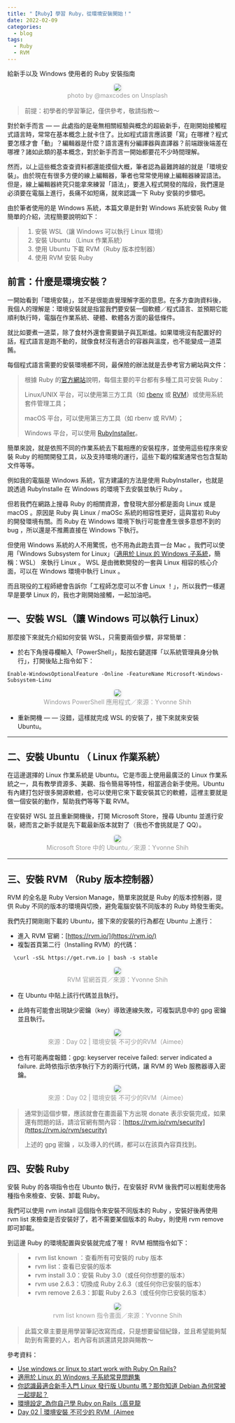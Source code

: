 ```yaml
---
title: "【Ruby】學習 Ruby，從環境安裝開始！"
date: 2022-02-09
categories:
  - blog
tags:
  - Ruby
  - RVM
---
```


給新手以及 Windows 使用者的 Ruby 安裝指南

<center>
    <img style="border-radius: 0.3125em;
    box-shadow: 0 2px 4px 0 rgba(34,36,38,.12),0 2px 10px 0 rgba(34,36,38,.08);" 
    src="https://miro.medium.com/max/875/1*pv_Izc6m-aHltyZgLQqptQ.jpeg">
    <br>
    <div style="color:orange;
    display: inline-block;
    color: #999;
    padding: 2px; font-size:14px">photo by @maxcodes on Unsplash</div>
</center>

> 前提：初學者的學習筆記，僅供參考，敬請指教～

對於新手而言 — — 此處指的是毫無相關經驗與概念的超級新手，在剛開始接觸程式語言時，常常在基本概念上就卡住了。比如程式語言應該要「寫」在哪裡？程式要怎樣才會「動」？編輯器是什麼？語言還有分編譯器與直譯器？前端跟後端差在哪裡？諸如此類的基本概念，對於新手而言一開始都要花不少時間理解。

然而，以上這些概念查查資料都還能摸個大概，筆者認為最難跨越的就是「環境安裝」。由於現在有很多方便的線上編輯器，筆者也常常使用線上編輯器練習語法。但是，線上編輯器終究只能拿來練習「語法」，要進入程式開發的階段，我們還是必須要在電腦上進行，長痛不如短痛，就來認識一下 Ruby 安裝的步驟吧。

由於筆者使用的是 Windows 系統，本篇文章是針對 Windows 系統安裝 Ruby 做簡單的介紹，流程簡要說明如下：

> 1.  安裝 WSL（讓 Windows 可以執行 Linux 環境）
> 2.  安裝 Ubuntu （Linux 作業系統）
> 3.  使用 Ubuntu 下載 RVM（Ruby 版本控制器）
> 4.  使用 RVM 安裝 Ruby

## 前言：什麼是環境安裝？

一開始看到「環境安裝」，並不是很能直覺理解字面的意思。在多方查詢資料後，我個人的理解是：環境安裝就是指當我們要安裝一個軟體／程式語言、並預期它能順利執行時，電腦在作業系統、硬體、軟體各方面的最低條件。

就比如要煮一道菜，除了食材外還會需要鍋子與瓦斯爐。如果環境沒有配置好的話，程式語言是跑不動的，就像食材沒有適合的容器與溫度，也不能變成一道菜餚。

每個程式語言需要的安裝環境都不同，最保險的辦法就是去參考官方網站與文件：

> 根據 Ruby 的[官方網站](https://www.ruby-lang.org/zh_tw/downloads/)說明，每個主要的平台都有多種工具可安裝 Ruby：
>
> Linux/UNIX 平台，可以使用第三方工具（如 [rbenv](https://github.com/rbenv/rbenv) 或 [RVM](https://rvm.io/)）或使用系統套件管理工具；
>
> macOS 平台，可以使用第三方工具（如 rbenv 或 RVM）；
>
> Windows 平台，可以使用 [RubyInstaller](https://rubyinstaller.org/)。

簡單來說，就是依照不同的作業系統去下載相應的安裝程序，並使用這些程序來安裝 Ruby 的相關開發工具，以及支持環境的運行，這些下載的檔案通常也包含幫助文件等等。

例如我的電腦是 Windows 系統，官方建議的方法是使用 RubyInstaller，也就是說透過 RubyInstalle 在 Windows 的環境下去安裝並執行 Ruby 。

但若我們在網路上搜尋 Ruby 的相關資源，會發現大部分都是面向 Linux 或是 macOS 。原因是 Ruby 與 Linux / maOSc 系統的相容性更好，這與當初 Ruby 的開發環境有關。而 Ruby 在 Windows 環境下執行可能會產生很多意想不到的 bug ，所以還是不推薦直接在 Windows 下執行。

但使用 Windows 系統的人不用驚慌，也不用為此跑去買一台 Mac 。我們可以使用「Windows Subsystem for Linux」（[適用於 Linux 的 Windows 子系統](https://docs.microsoft.com/zh-tw/windows/wsl/faq)，簡稱：WSL） 來執行 Linux 。 WSL 是由微軟開發的一套與 Linux 相容的核心介面，可以在 Windows 環境中執行 Linux 。

而且現役的工程師總會告訴你「工程師怎麼可以不會 Linux ！」，所以我們一樣遲早是要學 Linux 的，我也才剛開始接觸，一起加油吧。

## 一、安裝 WSL（讓 Windows 可以執行 Linux）

那麼接下來就先介紹如何安裝 WSL，只需要兩個步驟，非常簡單：

- 於右下角搜尋欄輸入「PowerShell」，點按右鍵選擇「以系統管理員身分執行」，打開後貼上指令如下：

```
Enable-WindowsOptionalFeature -Online -FeatureName Microsoft-Windows-Subsystem-Linu
```

<center>
    <img style="border-radius: 0.3125em;
    box-shadow: 0 2px 4px 0 rgba(34,36,38,.12),0 2px 10px 0 rgba(34,36,38,.08);" 
    src="https://miro.medium.com/max/875/0*0pysG8HZUyj5Vko8">
    <br>
    <div style="color:orange;
    display: inline-block;
    color: #999;
    padding: 2px; font-size:14px">Windows PowerShell 應用程式／來源：Yvonne Shih</div>
</center>

- 重新開機 — — 沒錯，這樣就完成 WSL 的安裝了，接下來就來安裝 Ubuntu。

---

## 二、安裝 Ubuntu （ Linux 作業系統）

在這邊選擇的 Linux 作業系統是 Ubuntu。它是市面上使用最廣泛的 Linux 作業系統之一，具有教學資源多、美觀、指令簡易等特性，相當適合新手使用。Ubuntu 有內建打包好很多開源軟體，也可以使用它來下載安裝其它的軟體，這裡主要就是做一個安裝的動作，幫助我們等等下載 RVM。

在安裝好 WSL 並且重新開機後，打開 Microsoft Store，搜尋 Ubuntu 並進行安裝，總而言之新手就是先下載最新版本就對了（我也不會挑就是了 QQ）。

<center>
    <img style="border-radius: 0.3125em;
    box-shadow: 0 2px 4px 0 rgba(34,36,38,.12),0 2px 10px 0 rgba(34,36,38,.08);" 
    src="https://miro.medium.com/max/875/0*zM1TbxtxA12qxgx9">
    <br>
    <div style="color:orange;
    display: inline-block;
    color: #999;
    padding: 2px; font-size:14px">Microsoft Store 中的 Ubuntu／來源：Yvonne Shih</div>
</center>

---

## 三、安裝 RVM （Ruby 版本控制器）

RVM 的全名是 Ruby Version Manage，簡單來說就是 Ruby 的版本控制器，提供 Ruby 不同的版本的環境與切換，避免電腦安裝不同版本的 Ruby 時發生衝突。

我們先打開剛剛下載的 Ubuntu，接下來的安裝的行為都在 Ubuntu 上進行：

- 進入 RVM 官網：[https://rvm.io/](https://rvm.io/)
- 複製首頁第二行（Installing RVM）的代碼：

```
  \curl -sSL https://get.rvm.io | bash -s stable
```

<center>
    <img style="border-radius: 0.3125em;
    box-shadow: 0 2px 4px 0 rgba(34,36,38,.12),0 2px 10px 0 rgba(34,36,38,.08);" 
    src="https://miro.medium.com/max/875/0*zM1TbxtxA12qxgx9">
    <br>
    <div style="color:orange;
    display: inline-block;
    color: #999;
    padding: 2px; font-size:14px">RVM 官網首頁／來源：Yvonne Shih</div>
</center>

- 在 Ubuntu 中貼上該行代碼並且執行。

- 此時有可能會出現缺少密鑰（key）導致連線失敗，可複製訊息中的 gpg 密鑰並且執行。

<center>
    <img style="border-radius: 0.3125em;
    box-shadow: 0 2px 4px 0 rgba(34,36,38,.12),0 2px 10px 0 rgba(34,36,38,.08);" 
    src="https://miro.medium.com/max/875/0*btaHukGnGQ6oybmY">
    <br>
    <div style="color:orange;
    display: inline-block;
    color: #999;
    padding: 2px; font-size:14px">來源：Day 02 | 環境安裝 不可少的RVM（Aimee）</div>
</center>

- 也有可能再度報錯：gpg: keyserver receive failed: server indicated a failure. 此時依指示依序執行下方的兩行代碼，讓 RVM 的 Web 服務器導入密鑰。

<center>
    <img style="border-radius: 0.3125em;
    box-shadow: 0 2px 4px 0 rgba(34,36,38,.12),0 2px 10px 0 rgba(34,36,38,.08);" 
    src="https://miro.medium.com/max/875/0*jXKSpeg0uHViLspH">
    <br>
    <div style="color:orange;
    display: inline-block;
    color: #999;
    padding: 2px; font-size:14px">來源：Day 02 | 環境安裝 不可少的RVM（Aimee）</div>
</center>

> 通常到這個步驟，應該就會在畫面最下方出現 donate 表示安裝完成，如果還有問題的話，請洽官網有關內容：[https://rvm.io/rvm/security](https://rvm.io/rvm/security)
>
> 上述的 gpg 密鑰 ，以及導入的代碼，都可以在該頁內容頁找到。

## 四、安裝 Ruby

安裝 Ruby 的各項指令也在 Ubunto 執行，在安裝好 RVM 後我們可以輕鬆使用各種指令來檢查、安裝、卸載 Ruby。

我們可以使用 rvm install 這個指令來安裝不同版本的 Ruby ，安裝好後再使用 rvm list 來檢查是否安裝好了，若不需要某個版本的 Ruby，則使用 rvm remove 即可卸載。

到這邊 Ruby 的環境配置與安裝就完成了喔！
RVM 相關指令如下：

> - rvm list known ：查看所有可安裝的 ruby 版本
> - rvm list：查看已安裝的版本
> - rvm install 3.0：安裝 Ruby 3.0（或任何你想要的版本）
> - rvm use 2.6.3：切換成 Ruby 2.6.3（或任何你已安裝的版本）
> - rvm remove 2.6.3：卸載 Ruby 2.6.3（或任何你已安裝的版本）

<center>
    <img style="border-radius: 0.3125em;
    box-shadow: 0 2px 4px 0 rgba(34,36,38,.12),0 2px 10px 0 rgba(34,36,38,.08);" 
    src="https://miro.medium.com/max/875/0*wh0H0G1vA_LUOz8T">
    <br>
    <div style="color:orange;
    display: inline-block;
    color: #999;
    padding: 2px; font-size:14px">rvm list known 指令畫面／來源：Yvonne Shih</div>
</center>

> 此篇文章主要是用學習筆記改寫而成，只是想要留個紀錄，並且希望能夠幫助到有需要的人，若內容有誤還請見諒與賜教～

參考資料：

- [Use windows or linux to start work with Ruby On Rails?](https://stackoverflow.com/questions/11648866/use-windows-or-linux-to-start-work-with-ruby-on-rails)
- [適用於 Linux 的 Windows 子系統常見問題集](https://docs.microsoft.com/zh-tw/windows/wsl/faq)
- [你認識最適合新手入門 Linux 發行版 Ubuntu 嗎？那你知道 Debian 為何常被一起提起？](https://progressbar.tw/posts/245)
- [環境設定\_為你自己學 Ruby on Rails（高見龍 ](https://railsbook.tw/chapters/02-environment-setup)
- [Day 02 | 環境安裝 不可少的 RVM（Aimee ](https://ithelp.ithome.com.tw/articles/10216350)
